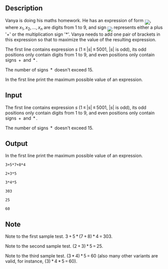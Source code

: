 ## Description

<div><p>Vanya is doing his maths homework. He has an expression of form <img align="middle" class="tex-formula" src="file://EaKx4J8d.png" style="max-width: 100.0%;max-height: 100.0%;">, where <span class="tex-span"><i>x</i><sub class="lower-index">1</sub>, <i>x</i><sub class="lower-index">2</sub>, ..., <i>x</i><sub class="lower-index"><i>n</i></sub></span> are digits from <span class="tex-span">1</span> to <span class="tex-span">9</span>, and sign <img align="middle" class="tex-formula" src="file://TGzwCgQr.png" style="max-width: 100.0%;max-height: 100.0%;"> represents either a plus '<span class="tex-font-style-tt">+</span>' or the multiplication sign <span class="tex-font-style-tt">'*'</span>. Vanya needs to add <span class="tex-font-style-bf">one</span> pair of brackets in this expression so that to maximize the value of the resulting expression.</p></div><div class="input-specification"><p>The first line contains expression <span class="tex-span"><i>s</i></span> (<span class="tex-span">1 ≤ |<i>s</i>| ≤ 5001</span>, <span class="tex-span">|<i>s</i>|</span> is odd), its odd positions only contain digits from <span class="tex-span">1</span> to <span class="tex-span">9</span>, and even positions only contain signs <span class="tex-span"> + </span> and <span class="tex-span"> * </span>. </p><p>The number of signs <span class="tex-span"> * </span> doesn't exceed 15.</p></div><div class="output-specification"><p>In the first line print the maximum possible value of an expression.</p></div>

## Input

<p>The first line contains expression <span class="tex-span"><i>s</i></span> (<span class="tex-span">1 ≤ |<i>s</i>| ≤ 5001</span>, <span class="tex-span">|<i>s</i>|</span> is odd), its odd positions only contain digits from <span class="tex-span">1</span> to <span class="tex-span">9</span>, and even positions only contain signs <span class="tex-span"> + </span> and <span class="tex-span"> * </span>. </p><p>The number of signs <span class="tex-span"> * </span> doesn't exceed 15.</p>

## Output

<p>In the first line print the maximum possible value of an expression.</p>





```input1
3+5*7+8*4

```




```input2
2+3*5

```




```input3
3*4*5

```




```output1
303

```




```output2
25

```




```output3
60

```



## Note

<p>Note to the first sample test. <span class="tex-span">3 + 5 * (7 + 8) * 4 = 303</span>.</p><p>Note to the second sample test. <span class="tex-span">(2 + 3) * 5 = 25</span>.</p><p>Note to the third sample test. <span class="tex-span">(3 * 4) * 5 = 60</span> (also many other variants are valid, for instance, <span class="tex-span">(3) * 4 * 5 = 60</span>).</p>
